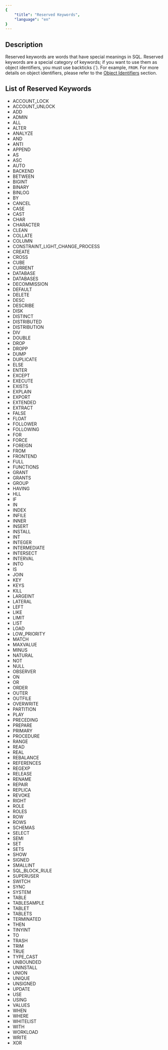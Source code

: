 ```yaml
---
{
    "title": "Reserved Keywords",
    "language": "en"
}
---
```


## Description

Reserved keywords are words that have special meanings in SQL. Reserved keywords are a special category of keywords; if you want to use them as object identifiers, you must use backticks (`). For example, ```FROM```. For more details on object identifiers, please refer to the [Object Identifiers](./object-identifiers) section.

## List of Reserved Keywords

- ACCOUNT_LOCK
- ACCOUNT_UNLOCK
- ADD
- ADMIN
- ALL
- ALTER
- ANALYZE
- AND
- ANTI
- APPEND
- AS
- ASC
- AUTO
- BACKEND
- BETWEEN
- BIGINT
- BINARY
- BINLOG
- BY
- CANCEL
- CASE
- CAST
- CHAR
- CHARACTER
- CLEAN
- COLLATE
- COLUMN
- CONSTRAINT_LIGHT_CHANGE_PROCESS
- CREATE
- CROSS
- CUBE
- CURRENT
- DATABASE
- DATABASES
- DECOMMISSION
- DEFAULT
- DELETE
- DESC
- DESCRIBE
- DISK
- DISTINCT
- DISTRIBUTED
- DISTRIBUTION
- DIV
- DOUBLE
- DROP
- DROPP
- DUMP
- DUPLICATE
- ELSE
- ENTER
- EXCEPT
- EXECUTE
- EXISTS
- EXPLAIN
- EXPORT
- EXTENDED
- EXTRACT
- FALSE
- FLOAT
- FOLLOWER
- FOLLOWING
- FOR
- FORCE
- FOREIGN
- FROM
- FRONTEND
- FULL
- FUNCTIONS
- GRANT
- GRANTS
- GROUP
- HAVING
- HLL
- IF
- IN
- INDEX
- INFILE
- INNER
- INSERT
- INSTALL
- INT
- INTEGER
- INTERMEDIATE
- INTERSECT
- INTERVAL
- INTO
- IS
- JOIN
- KEY
- KEYS
- KILL
- LARGEINT
- LATERAL
- LEFT
- LIKE
- LIMIT
- LIST
- LOAD
- LOW_PRIORITY
- MATCH
- MAXVALUE
- MINUS
- NATURAL
- NOT
- NULL
- OBSERVER
- ON
- OR
- ORDER
- OUTER
- OUTFILE
- OVERWRITE
- PARTITION
- PLAY
- PRECEDING
- PREPARE
- PRIMARY
- PROCEDURE
- RANGE
- READ
- REAL
- REBALANCE
- REFERENCES
- REGEXP
- RELEASE
- RENAME
- REPAIR
- REPLICA
- REVOKE
- RIGHT
- ROLE
- ROLES
- ROW
- ROWS
- SCHEMAS
- SELECT
- SEMI
- SET
- SETS
- SHOW
- SIGNED
- SMALLINT
- SQL_BLOCK_RULE
- SUPERUSER
- SWITCH
- SYNC
- SYSTEM
- TABLE
- TABLESAMPLE
- TABLET
- TABLETS
- TERMINATED
- THEN
- TINYINT
- TO
- TRASH
- TRIM
- TRUE
- TYPE_CAST
- UNBOUNDED
- UNINSTALL
- UNION
- UNIQUE
- UNSIGNED
- UPDATE
- USE
- USING
- VALUES
- WHEN
- WHERE
- WHITELIST
- WITH
- WORKLOAD
- WRITE
- XOR